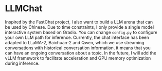 # LLMChat

Inspired by the FastChat project, I also want to build a LLM arena that can be used by Chinese. Due to time constraints, I only provide a single model interactive system based on Gradio. You can change 
`config.py` to configure your own LLM path for inference. Currently, the chat interface has been adapted to LLaMA-2, Baichuan-2 and Qwen, which we use streaming conversations with historical conversation information, it means that you can have an ongoing conversation about a topic. In the future, I will add the vLLM framework to facilitate acceleration and GPU memory optimization during inference.
